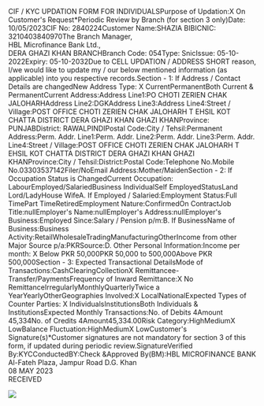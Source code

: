 CIF / KYC UPDATION FORM FOR INDIVIDUALSPurpose of Updation:X On Customer's Request\*Periodic Review by Branch (for section 3 only)Date: 10/05/2023CIF No: 2840224Customer Name:SHAZIA BIBICNIC: 3210403840970The Branch Manager,  
HBL Microfinance Bank Ltd.,  
DERA GHAZI KHAN BRANCHBranch Code: 054Type: SnicIssue: 05-10-2022Expiry: 05-10-2032Due to CELL UPDATION / ADDRESS SHORT reason, I/we would like to update my / our below mentioned information (as applicable) into you respective records.Section - 1: If Address / Contact Details are changedNew Address Type: X CurrentPermanentBoth Current & PermanentCurrent Address:Address Line1:PO CHOTI ZERIEN CHAK JALOHARHAddress Line2:DGKAddress Line3:Address Line4:Street / Village:POST OFFICE CHOTI ZERIEN CHAK JALOHARH T EHSIL KOT CHATTA DISTRICT DERA GHAZI KHAN GHAZI KHANProvince: PUNJABDistrict: RAWALPINDIPostal Code:City / Tehsil:Permanent Address:Perm. Addr. Line1:Perm. Addr. Line2:Perm. Addr. Line3:Perm. Addr. Line4:Street / Village:POST OFFICE CHOTI ZERIEN CHAK JALOHARH T EHSIL KOT CHATTA DISTRICT DERA GHAZI KHAN GHAZI KHANProvince:City / Tehsil:District:Postal Code:Telephone No.Mobile No.03303537142Filer/NoEmail Address:Mother/MaidenSection - 2: If Occupation Status is ChangedCurrent Occupation: LabourEmployed/SalariedBusiness IndividualSelf EmployedStatusLand Lord/LadyHouse WifeA. If Employed / Salaried:Employment Status:Full TimePart TimeRetiredEmployment Nature:ConfirmedOn ContractJob Title:nullEmployer's Name:nullEmployer's Address:nullEmployer's Business:Employed Since:Salary / Pension p/m:B. If BusinessName of Business:Business Activity:RetailWholesaleTradingManufacturingOtherIncome from other Major Source p/a:PKRSource:D. Other Personal Information:Income per month: X Below PKR 50,000PKR 50,000 to 500,000Above PKR 500,000Section - 3: Expected Transactional DetailsMode of Transactions:CashClearingCollectionX Remittancee-Transfer/PaymentsFrequency of Inward Remittance:X No RemittanceIrregularlyMonthlyQuarterlyTwice a YearYearlyOtherGeographies Involved:X LocalNationalExpected Types of Counter Parties: X IndividualsInstitutionsBoth Individuals & InstitutionsExpected Monthly Transactions:No. of Debits 4Amount 45,334No. of Credits 4Amount45,334.00Risk Category:HighMediumX LowBalance Fluctuation:HighMediumX LowCustomer's Signature(s)\*Customer signatures are not mandatory for section 3 of this form, if updated during periodic review.SignatureVerified By:KYCConductedBY:Check &Approved By(BM):HBL MICROFINANCE BANK  
Al-Fateh Plaza, Jampur Road D.G. Khan  
08 MAY 2023  
RECEIVED

![](_page_0_Picture_135.jpeg)